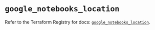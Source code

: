 # `google_notebooks_location`

Refer to the Terraform Registry for docs: [`google_notebooks_location`](https://registry.terraform.io/providers/hashicorp/google-beta/6.34.0/docs/resources/google_notebooks_location).
